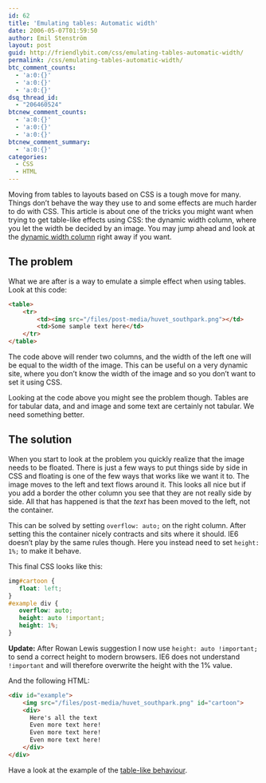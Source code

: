 ```yaml
---
id: 62
title: 'Emulating tables: Automatic width'
date: 2006-05-07T01:59:50
author: Emil Stenström
layout: post
guid: http://friendlybit.com/css/emulating-tables-automatic-width/
permalink: /css/emulating-tables-automatic-width/
btc_comment_counts:
  - 'a:0:{}'
  - 'a:0:{}'
  - 'a:0:{}'
dsq_thread_id:
  - "206460524"
btcnew_comment_counts:
  - 'a:0:{}'
  - 'a:0:{}'
  - 'a:0:{}'
btcnew_comment_summary:
  - 'a:0:{}'
categories:
  - CSS
  - HTML
---
```

Moving from tables to layouts based on CSS is a tough move for many. Things don&#8217;t behave the way they use to and some effects are much harder to do with CSS. This article is about one of the tricks you might want when trying to get table-like effects using CSS: the dynamic width column, where you let the width be decided by an image. You may jump ahead and look at the [dynamic width column](/files/dynamic_left_column/) right away if you want.

## The problem

What we are after is a way to emulate a simple effect when using tables. Look at this code:

```html {.incorrect}
<table>
    <tr>
        <td><img src="/files/post-media/huvet_southpark.png"></td>
        <td>Some sample text here</td>
    </tr>
</table>
```

The code above will render two columns, and the width of the left one will be equal to the width of the image. This can be useful on a very dynamic site, where you don&#8217;t know the width of the image and so you don&#8217;t want to set it using CSS.

Looking at the code above you might see the problem though. Tables are for tabular data, and and image and some text are certainly not tabular. We need something better.

## The solution

When you start to look at the problem you quickly realize that the image needs to be floated. There is just a few ways to put things side by side in CSS and floating is one of the few ways that works like we want it to. The image moves to the left and text flows around it. This looks all nice but if you add a border the other column you see that they are not really side by side. All that has happened is that the _text_ has been moved to the left, not the container.

This can be solved by setting `overflow: auto;` on the right column. After setting this the container nicely contracts and sits where it should. IE6 doesn&#8217;t play by the same rules though. Here you instead need to set `height: 1%;` to make it behave.

This final CSS looks like this:

```css
img#cartoon {
   float: left;
}
#example div {
   overflow: auto;
   height: auto !important;
   height: 1%;
}
```

**Update:** After Rowan Lewis suggestion I now use `height: auto !important;` to send a correct height to modern browsers. IE6 does not understand `!important` and will therefore overwrite the height with the 1% value.

And the following HTML:

```html
<div id="example">
    <img src="/files/post-media/huvet_southpark.png" id="cartoon">
    <div>
      Here's all the text
      Even more text here!
      Even more text here!
      Even more text here!
    </div>
</div>
```

Have a look at the example of the [table-like behaviour](/files/dynamic_left_column/).
